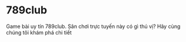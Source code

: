 # 789club
Game bài uy tín 789club. Sân chơi trực tuyến này có gì thú vị? Hãy cùng chúng tôi khám phá chi tiết
